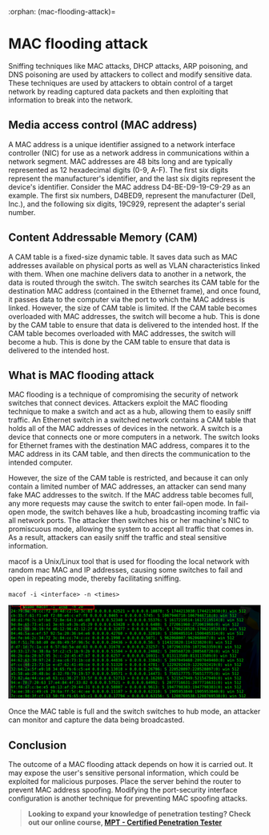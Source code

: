 :orphan:
(mac-flooding-attack)=

# MAC flooding attack

Sniffing techniques like MAC attacks, DHCP attacks, ARP poisoning, and DNS poisoning are used by attackers to collect and modify sensitive data. These techniques are used by attackers to obtain control of a target network by reading captured data packets and then exploiting that information to break into the network.

## Media access control (MAC address)

A MAC address is a unique identifier assigned to a network interface controller (NIC) for use as a network address in communications within a network segment. MAC addresses are 48 bits long and are typically represented as 12 hexadecimal digits (0-9, A-F). The first six digits represent the manufacturer's identifier, and the last six digits represent the device's identifier.
Consider the MAC address D4-BE-D9-19-C9-29 as an example. The first six numbers, D4BED9, represent the manufacturer (Dell, Inc.), and the following six digits, 19C929, represent the adapter's serial number.

## Content Addressable Memory (CAM)

A CAM table is a fixed-size dynamic table. It saves data such as MAC addresses available on physical ports as well as VLAN characteristics linked with them. When one machine delivers data to another in a network, the data is routed through the switch. The switch searches its CAM table for the destination MAC address (contained in the Ethernet frame), and once found, it passes data to the computer via the port to which the MAC address is linked.
However, the size of CAM table is limited. If the CAM table becomes overloaded with MAC addresses, the switch will become a hub. This is done by the CAM table to ensure that data is delivered to the intended host.
If the CAM table becomes overloaded with MAC addresses, the switch will become a hub. This is done by the CAM table to ensure that data is delivered to the intended host.

## What is MAC flooding attack

MAC flooding is a technique of compromising the security of network switches that connect devices. Attackers exploit the MAC flooding technique to make a switch and act as a hub, allowing them to easily sniff traffic.
An Ethernet switch in a switched network contains a CAM table that holds all of the MAC addresses of devices in the network. A switch is a device that connects one or more computers in a network. The switch looks for Ethernet frames with the destination MAC address, compares it to the MAC address in its CAM table, and then directs the communication to the intended computer.

However, the size of the CAM table is restricted, and because it can only contain a limited number of MAC addresses, an attacker can send many fake MAC addresses to the switch. If the MAC address table becomes full, any more requests may cause the switch to enter fail-open mode.
In fail-open mode, the switch behaves like a hub, broadcasting incoming traffic via all network ports. The attacker then switches his or her machine's NIC to promiscuous mode, allowing the system to accept all traffic that comes in. As a result, attackers can easily sniff the traffic and steal sensitive information.

macof is a Unix/Linux tool that is used for flooding the local network with random mac MAC and IP addresses, causing some switches to fail and open in repeating mode, thereby facilitating sniffing.

`macof -i <interface> -n <times>`

![mac_flooding](images/mac_flooding.png)

Once the MAC table is full and the switch switches to hub mode, an attacker can monitor and capture the data being broadcasted.

## Conclusion

The outcome of a MAC flooding attack depends on how it is carried out. It may expose the user's sensitive personal information, which could be exploited for malicious purposes. Place the server behind the router to prevent MAC address spoofing. Modifying the port-security interface configuration is another technique for preventing MAC spoofing attacks.

> **Looking to expand your knowledge of penetration testing? Check out our online course, [MPT - Certified Penetration Tester](https://www.mosse-institute.com/certifications/mpt-certified-penetration-tester.html)**
